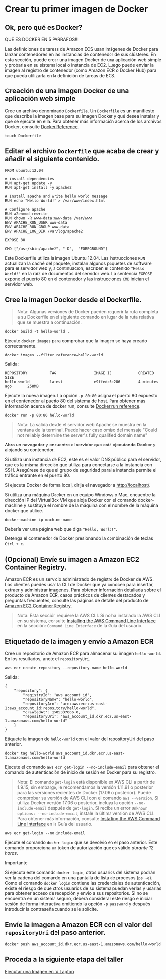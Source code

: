# Crear tu primer imagen de Docker

## Ok, pero qué es Docker?

QUE ES DOCKER EN 5 PARRAFOS!!!

Las definiciones de tareas de Amazon ECS usan imágenes de Docker para lanzar contenedores en las instancias de contenedor de sus clústeres. En esta sección, puede crear una imagen Docker de una aplicación web simple y probarla en su sistema local o instancia de EC2. Luego puede enviar la imagen al registro de contenedor (como Amazon ECR o Docker Hub) para que pueda utilizarla en la definición de tareas de ECS.

## Creación de una imagen Docker de una aplicación web simple

Cree un archivo denominado `Dockerfile`. Un `Dockerfile` es un manifiesto que describe la imagen base para su imagen Docker y qué desea instalar y que se ejecute en ella. Para obtener más información acerca de los archivos Docker, consulte [Docker Reference](https://docs.docker.com/engine/reference/builder/).

    touch Dockerfile

## Editar el archivo `Dockerfile` que acaba de crear y añadir el siguiente contenido.

    FROM ubuntu:12.04

    # Install dependencies
    RUN apt-get update -y
    RUN apt-get install -y apache2

    # Install apache and write hello world message
    RUN echo "Hello World!" > /var/www/index.html

    # Configure apache
    RUN a2enmod rewrite
    RUN chown -R www-data:www-data /var/www
    ENV APACHE_RUN_USER www-data
    ENV APACHE_RUN_GROUP www-data
    ENV APACHE_LOG_DIR /var/log/apache2

    EXPOSE 80

    CMD ["/usr/sbin/apache2", "-D",  "FOREGROUND"]

Este Dockerfile utiliza la imagen Ubuntu 12.04. Las instrucciones `RUN` actualizan la caché del paquete, instalan algunos paquetes de software para el servidor web y, a continuación, escriben el contenido `"Hello World!"` en la raíz de documentos del servidor web. La sentencia `EXPOSE` expone el puerto 80 en el contenedor y las instrucciones `CMD` inician el servidor web.

## Cree la imagen Docker desde el Dockerfile.

> Nota:
> Algunas versiones de Docker pueden requerir la ruta completa a su Dockerfile en el siguiente comando en lugar de la ruta relativa que se muestra a continuación.

    docker build -t hello-world .

Ejecute `docker images` para comprobar que la imagen se haya creado correctamente.

    docker images --filter reference=hello-world

Salida:

    REPOSITORY          TAG                 IMAGE ID            CREATED             SIZE
    hello-world         latest              e9ffedc8c286        4 minutes ago       258MB

Ejecute la nueva imagen. La opción `-p 80:80` asigna el puerto 80 expuesto en el contenedor al puerto 80 del sistema de host. Para obtener más información acerca de docker run, consulte [Docker run reference](https://docs.docker.com/engine/reference/run/).

    docker run -p 80:80 hello-world

> Nota:
> La salida desde el servidor web Apache se muestra en la ventana de la terminal. Puede hacer caso omiso del mensaje "Could not reliably determine the server's fully qualified domain name"

Abra un navegador y encuentre el servidor que está ejecutando Docker y alojando su contenedor.

Si utiliza una instancia de EC2, este es el valor DNS público para el servidor, que es la misma dirección que utiliza para conectarse a la instancia con SSH. Asegúrese de que el grupo de seguridad para la instancia permite el tráfico entrante en el puerto 80.

Si ejecuta Docker de forma local, dirija el navegador a [http://localhost/](http://localhost/).

Si utiliza una máquina Docker en un equipo Windows o Mac, encuentre la dirección IP del VirtualBox VM que aloja Docker con el comando docker-machine y sustituya el nombre de la máquina con el nombre de la máquina docker que utilice.

    docker-machine ip machine-name

Debería ver una página web que diga `"Hello, World!"`.

Detenga el contenedor de Docker presionando la combinación de teclas `Ctrl + c`.

## (Opcional) Envíe su imagen a Amazon EC2 Container Registry.

Amazon ECR es un servicio administrado de registro de Docker de AWS. Los clientes puedes usar la CLI de Docker que ya conocen para insertar, extraer y administrar imágenes. Para obtener información detallada sobre el producto de Amazon ECR, casos prácticos de clientes destacados y preguntas frecuentes, consulte las páginas de detalle del producto de [Amazon EC2 Container Registry](https://aws.amazon.com/ecr/).

> Nota:
> Esta sección requiere la AWS CLI. Si no ha instalado la AWS CLI en su sistema, consulte [Installing the AWS Command Line Interface](https://docs.aws.amazon.com/cli/latest/userguide/installing.html) en la sección: `Command Line Interface` de la Guía del usuario.

## Etiquetado de la imagen y envío a Amazon ECR

Cree un repositorio de Amazon ECR para almacenar su imagen `hello-world`. En los resultados, anote el `repositoryUri`.

    aws ecr create-repository --repository-name hello-world

Salida:

    {
        "repository": {
            "registryId": "aws_account_id",
            "repositoryName": "hello-world",
            "repositoryArn": "arn:aws:ecr:us-east-1:aws_account_id:repository/hello-world",
            "createdAt": 1505337806.0,
            "repositoryUri": "aws_account_id.dkr.ecr.us-east-1.amazonaws.com/hello-world"
        }
    }

Etiquete la imagen de `hello-world` con el valor del repositoryUri del paso anterior.

    docker tag hello-world aws_account_id.dkr.ecr.us-east-1.amazonaws.com/hello-world

Ejecute el comando `aws ecr get-login --no-include-email` para obtener el comando de autenticación de inicio de sesión en Docker para su registro.

> Nota:
> El comando `get-login` está disponible en AWS CLI a partir de 1.9.15; sin embargo, le recomendamos la versión 1.11.91 o posterior para las versiones recientes de Docker (17.06 o posterior). Puede comprobar su versión de AWS CLI con el comando `aws --version`. Si utiliza Docker versión 17.06 o posterior, incluya la opción `--no-include-email` después de `get-login`. Si recibe un error `Unknown options: --no-include-email`, instale la última versión de AWS CLI. Para obtener más información, consulte [Installing the AWS Command Line Interface](https://docs.aws.amazon.com/cli/latest/userguide/installing.html) en la Guía del usuario.

    aws ecr get-login --no-include-email

Ejecute el comando `docker login` que se devolvió en el paso anterior. Este comando proporciona un token de autorización que es válido *durante 12 horas*.

Importante

Si ejecuta este comando `docker login`, otros usuarios del sistema podrán ver la cadena del comando en una pantalla de lista de procesos (`ps -e`). Como el comando `docker login` contiene las credenciales de autenticación, existe el riesgo de que otros usuarios de su sistema puedan verlas y usarlas para obtener acceso de recepción y envío a sus repositorios. Si no se encuentra en un sistema seguro, deberá considerar este riesgo e iniciar sesión de forma interactiva omitiendo la opción `-p password` y después introducir la contraseña cuando se le solicite.

## Envíe la imagen a Amazon ECR con el valor del `repositoryUri` del paso anterior.

    docker push aws_account_id.dkr.ecr.us-east-1.amazonaws.com/hello-world

## Proceda a la siguiente etapa del taller

[Ejecutar una Imágen en tú Laptop](https://github.com/raqmxo/AWS-ECS/blob/master/Docs/lab03/README.md)
